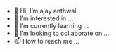- 👋 Hi, I’m ajay anthwal
- 👀 I’m interested in ...
- 🌱 I’m currently learning ...
- 💞️ I’m looking to collaborate on ...
- 📫 How to reach me ...

<!---
ajay anthwal is a ✨ special ✨ repository because its `README.md` (this file) appears on your GitHub profile.
You can click the Preview link to take a look at your changes.
--->
